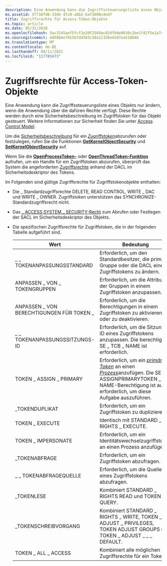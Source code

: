 ```yaml
---
description: Eine Anwendung kann die Zugriffssteuerungsliste eines Objekts nur ändern, wenn die Anwendung über die dafüren Rechte verfügt.
ms.assetid: 5f710fd8-33de-47c0-a8b2-baf3008c4ed7
title: Zugriffsrechte für Access-Token-Objekte
ms.topic: article
ms.date: 05/31/2018
ms.openlocfilehash: 5ac3145aef5fcf3a20f2569ac02df0de0638c2be1f42f5e1a74785d8ae1aedb3
ms.sourcegitcommit: e858bbe701567d4583c50a11326e42d7ea51804b
ms.translationtype: MT
ms.contentlocale: de-DE
ms.lasthandoff: 08/11/2021
ms.locfileid: "117785473"
---
```

# <a name="access-rights-for-access-token-objects"></a>Zugriffsrechte für Access-Token-Objekte

Eine Anwendung kann die Zugriffssteuerungsliste eines Objekts nur ändern, wenn die Anwendung über die dafüren Rechte verfügt. Diese Rechte werden durch eine Sicherheitsbeschreibung im Zugriffstoken für das Objekt gesteuert. Weitere Informationen zur Sicherheit finden Sie unter [Access Control Model](access-control-model.md).

Um die [Sicherheitsbeschreibung](security-descriptors.md) für ein [*Zugriffstoken*](/windows/desktop/SecGloss/a-gly)abzurufen oder festzulegen, rufen Sie die Funktionen [**GetKernelObjectSecurity**](/windows/win32/api/securitybaseapi/nf-securitybaseapi-getkernelobjectsecurity) und [**SetKernelObjectSecurity**](/windows/win32/api/securitybaseapi/nf-securitybaseapi-setkernelobjectsecurity) auf.

Wenn Sie die [**OpenProcessToken-**](/windows/win32/api/processthreadsapi/nf-processthreadsapi-openprocesstoken) oder [**OpenThreadToken-Funktion**](/windows/win32/api/processthreadsapi/nf-processthreadsapi-openthreadtoken) aufrufen, um ein Handle für ein Zugriffstoken abzurufen, überprüft das System die angeforderten [Zugriffsrechte](access-rights-and-access-masks.md) anhand der DACL im Sicherheitsdeskriptor des Tokens.

Im Folgenden sind gültige Zugriffsrechte für Zugriffstokenobjekte enthalten:

-   Die \_ Standardzugriffsrechte DELETE, READ CONTROL, WRITE \_ DAC und WRITE \_ OWNER. [](standard-access-rights.md) Zugriffstoken unterstützen das SYNCHRONIZE-Standardzugriffsrecht nicht.
-   Das [ \_ ACCESS SYSTEM \_ SECURITY-Recht](sacl-access-right.md) zum Abrufen oder Festlegen der SACL im Sicherheitsdeskriptor des Objekts.
-   Die spezifischen Zugriffsrechte für Zugriffstoken, die in der folgenden Tabelle aufgeführt sind.

    | Wert                     | Bedeutung                                                                                                                                                                                                                                                                           |
    |---------------------------|-----------------------------------------------------------------------------------------------------------------------------------------------------------------------------------------------------------------------------------------------------------------------------------|
    | \_ \_ TOKENANPASSUNGSSTANDARD    | Erforderlich, um den Standardbesitzer, die primäre Gruppe oder die DACL eines Zugriffstokens zu ändern.                                                                                                                                                                                                  |
    | ANPASSEN \_ VON \_ TOKENGRUPPEN     | Erforderlich, um die Attribute der Gruppen in einem Zugriffstoken anzupassen.                                                                                                                                                                                                               |
    | ANPASSEN \_ VON BERECHTIGUNGEN FÜR TOKEN \_ | Erforderlich, um die Berechtigungen in einem Zugriffstoken zu aktivieren oder zu deaktivieren.                                                                                                                                                                                                                  |
    | \_ \_ TOKENANPASSUNGSSITZUNGS-ID  | Erforderlich, um die Sitzungs-ID eines Zugriffstokens anzupassen. Die berechtigung SE \_ TCB \_ NAME ist erforderlich.                                                                                                                                                                                    |
    | TOKEN \_ ASSIGN \_ PRIMARY    | Erforderlich, um ein [*primäres Token*](/windows/desktop/SecGloss/p-gly) an einen [*Prozess*](/windows/desktop/SecGloss/p-gly)anzufügen. Die SE \_ ASSIGNPRIMARYTOKEN \_ NAME-Berechtigung ist auch erforderlich, um diese Aufgabe auszuführen. |
    | \_TOKENDUPLIKAT          | Erforderlich, um ein Zugriffstoken zu duplizieren.                                                                                                                                                                                                                                            |
    | TOKEN \_ EXECUTE            | Identisch mit STANDARD \_ RIGHTS \_ EXECUTE.                                                                                                                                                                                                                                                |
    | TOKEN \_ IMPERSONATE        | Erforderlich, um ein Identitätswechselzugriffstoken an einen Prozess anzufügen.                                                                                                                                                                                                                    |
    | \_TOKENABFRAGE              | Erforderlich, um ein Zugriffstoken abzufragen.                                                                                                                                                                                                                                                |
    | \_ \_ TOKENABFRAGEQUELLE      | Erforderlich, um die Quelle eines Zugriffstokens abzufragen.                                                                                                                                                                                                                                  |
    | \_TOKENLESE               | Kombiniert STANDARD \_ RIGHTS READ und TOKEN \_ \_ QUERY.                                                                                                                                                                                                                                 |
    | \_TOKENSCHREIBVORGANG              | Kombiniert STANDARD \_ RIGHTS \_ WRITE, TOKEN \_ ADJUST \_ PRIVILEGES, TOKEN ADJUST GROUPS und TOKEN \_ ADJUST \_ \_ \_ DEFAULT.                                                                                                                                                                   |
    | TOKEN \_ ALL \_ ACCESS        | Kombiniert alle möglichen Zugriffsrechte für ein Token.                                                                                                                                                                                                                                  |

    

     

 

 
